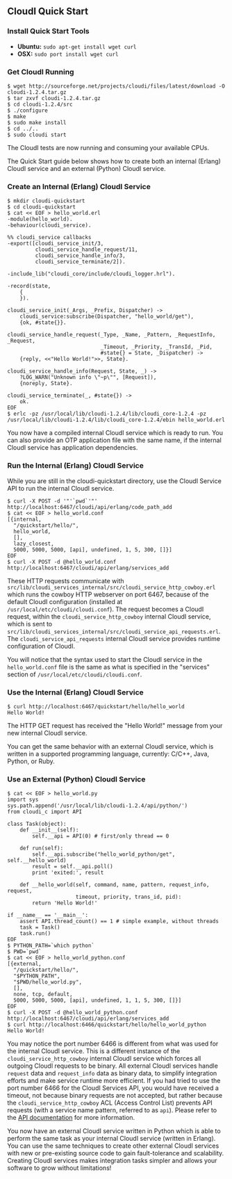 ## CloudI Quick Start

### Install Quick Start Tools

* **Ubuntu:** `sudo apt-get install wget curl`
* **OSX:**    `sudo port install wget curl`

### Get CloudI Running

    $ wget http://sourceforge.net/projects/cloudi/files/latest/download -O cloudi-1.2.4.tar.gz
    $ tar zxvf cloudi-1.2.4.tar.gz
    $ cd cloudi-1.2.4/src
    $ ./configure
    $ make
    $ sudo make install
    $ cd ../..
    $ sudo cloudi start

The CloudI tests are now running and consuming your available CPUs.

The Quick Start guide below shows how to create both an internal (Erlang) CloudI service and an external (Python) CloudI service.

### Create an Internal (Erlang) CloudI Service

    $ mkdir cloudi-quickstart
    $ cd cloudi-quickstart
    $ cat << EOF > hello_world.erl
    -module(hello_world).
    -behaviour(cloudi_service).

    %% cloudi_service callbacks
    -export([cloudi_service_init/3,
             cloudi_service_handle_request/11,
             cloudi_service_handle_info/3,
             cloudi_service_terminate/2]).
    
    -include_lib("cloudi_core/include/cloudi_logger.hrl").
    
    -record(state,
        {
        }).
    
    cloudi_service_init(_Args, _Prefix, Dispatcher) ->
        cloudi_service:subscribe(Dispatcher, "hello_world/get"),
        {ok, #state{}}.
    
    cloudi_service_handle_request(_Type, _Name, _Pattern, _RequestInfo, _Request,
                                  _Timeout, _Priority, _TransId, _Pid,
                                  #state{} = State, _Dispatcher) ->
        {reply, <<"Hello World!">>, State}.
    
    cloudi_service_handle_info(Request, State, _) ->
        ?LOG_WARN("Unknown info \"~p\"", [Request]),
        {noreply, State}.
    
    cloudi_service_terminate(_, #state{}) ->
        ok.
    EOF
    $ erlc -pz /usr/local/lib/cloudi-1.2.4/lib/cloudi_core-1.2.4 -pz /usr/local/lib/cloudi-1.2.4/lib/cloudi_core-1.2.4/ebin hello_world.erl

You now have a compiled internal CloudI service which is ready to run.  You can also provide an OTP application file with the same name, if the internal CloudI service has application dependencies.

### Run the Internal (Erlang) CloudI Service

While you are still in the cloudi-quickstart directory, use the CloudI Service API to run the internal CloudI service.

    $ curl -X POST -d '"'`pwd`'"' http://localhost:6467/cloudi/api/erlang/code_path_add
    $ cat << EOF > hello_world.conf
    [{internal,
      "/quickstart/hello/",
      hello_world,
      [],
      lazy_closest,
      5000, 5000, 5000, [api], undefined, 1, 5, 300, []}]
    EOF
    $ curl -X POST -d @hello_world.conf http://localhost:6467/cloudi/api/erlang/services_add

These HTTP requests communicate with `src/lib/cloudi_services_internal/src/cloudi_service_http_cowboy.erl` which runs the cowboy HTTP webserver on port 6467, because of the default CloudI configuration (installed at `/usr/local/etc/cloudi/cloudi.conf`).  The request becomes a CloudI request, within the `cloudi_service_http_cowboy` internal CloudI service, which is sent to `src/lib/cloudi_services_internal/src/cloudi_service_api_requests.erl`.  The `cloudi_service_api_requests` internal CloudI service provides runtime configuration of CloudI.

You will notice that the syntax used to start the CloudI service in the `hello_world.conf` file is the same as what is specified in the "services" section of `/usr/local/etc/cloudi/cloudi.conf`.

### Use the Internal (Erlang) CloudI Service

    $ curl http://localhost:6467/quickstart/hello/hello_world
    Hello World!

The HTTP GET request has received the "Hello World!" message from your new internal CloudI service.

You can get the same behavior with an external CloudI service, which is written in a supported programming language, currently: C/C++, Java, Python, or Ruby.

### Use an External (Python) CloudI Service

    $ cat << EOF > hello_world.py
    import sys
    sys.path.append('/usr/local/lib/cloudi-1.2.4/api/python/')
    from cloudi_c import API
    
    class Task(object):
        def __init__(self):
            self.__api = API(0) # first/only thread == 0
    
        def run(self):
            self.__api.subscribe("hello_world_python/get", self.__hello_world)
            result = self.__api.poll()
            print 'exited:', result
    
        def __hello_world(self, command, name, pattern, request_info, request,
                          timeout, priority, trans_id, pid):
            return 'Hello World!'
    
    if __name__ == '__main__':
        assert API.thread_count() == 1 # simple example, without threads
        task = Task()
        task.run()
    EOF
    $ PYTHON_PATH=`which python`
    $ PWD=`pwd`
    $ cat << EOF > hello_world_python.conf
    [{external,
      "/quickstart/hello/",
      "$PYTHON_PATH",
      "$PWD/hello_world.py",
      [],
      none, tcp, default,
      5000, 5000, 5000, [api], undefined, 1, 1, 5, 300, []}]
    EOF
    $ curl -X POST -d @hello_world_python.conf http://localhost:6467/cloudi/api/erlang/services_add
    $ curl http://localhost:6466/quickstart/hello/hello_world_python
    Hello World!

You may notice the port number 6466 is different from what was used for the internal CloudI service.  This is a different instance of the `cloudi_service_http_cowboy` internal CloudI service which forces all outgoing CloudI requests to be binary.  All external CloudI services handle `request` data and `request_info` data as binary data, to simplify integration efforts and make service runtime more efficient.  If you had tried to use the port number 6466 for the CloudI Services API, you would have received a timeout, not because binary requests are not accepted, but rather because the `cloudi_service_http_cowboy` ACL (Access Control List) prevents API requests (with a service name pattern, referred to as `api`).  Please refer to the [API documentation](http://cloudi.org/api.html#1_Intro) for more information.

You now have an external CloudI service written in Python which is able to perform the same task as your internal CloudI service (written in Erlang).  You can use the same techniques to create other external CloudI services with new or pre-existing source code to gain fault-tolerance and scalability.  Creating CloudI services makes integration tasks simpler and allows your software to grow without limitations!

